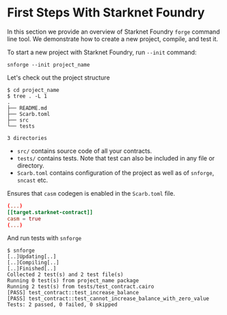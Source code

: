 # First Steps With Starknet Foundry

In this section we provide an overview of Starknet Foundry `forge` command line tool.
We demonstrate how to create a new project, compile, and test it.

To start a new project with Starknet Foundry, run `--init` command:

```shell
snforge --init project_name
```

Let's check out the project structure

```shell
$ cd project_name
$ tree . -L 1
.
├── README.md
├── Scarb.toml
├── src
└── tests

3 directories
```

* `src/` contains source code of all your contracts.
* `tests/` contains tests. Note that test can also be included in any file or directory.
* `Scarb.toml` contains configuration of the project as well as of `snforge`, `sncast` etc.

Ensures that `casm` codegen is enabled in the `Scarb.toml` file.
```toml
(...)
[[target.starknet-contract]]
casm = true
(...)
```

And run tests with `snforge`

```shell
$ snforge
[..]Updating[..]
[..]Compiling[..]
[..]Finished[..]
Collected 2 test(s) and 2 test file(s)
Running 0 test(s) from project_name package
Running 2 test(s) from tests/test_contract.cairo
[PASS] test_contract::test_increase_balance
[PASS] test_contract::test_cannot_increase_balance_with_zero_value
Tests: 2 passed, 0 failed, 0 skipped
```
